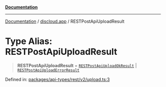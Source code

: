 [**Documentation**](../../README.md)

***

[Documentation](../../packages.md) / [discloud.app](../README.md) / RESTPostApiUploadResult

# Type Alias: RESTPostApiUploadResult

> **RESTPostApiUploadResult** = [`RESTPostApiUploadOkResult`](../interfaces/RESTPostApiUploadOkResult.md) \| [`RESTPostApiUploadErrorResult`](../interfaces/RESTPostApiUploadErrorResult.md)

Defined in: [packages/api-types/rest/v2/upload.ts:3](https://github.com/discloud/discloud.app/blob/5b4e3fe9c701f0b4f5ffa4246f463403d1e47fa1/packages/api-types/rest/v2/upload.ts#L3)
